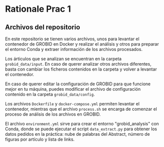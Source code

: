 # Rationale Prac 1


## Archivos del repositorio


En este repositorio se tienen varios archivos, unos para levantar el contenedor de GROBID en Docker y realizar el análisis y otros para preparar el entorno Conda y extraer información de los archivos procesados.

Los árticulos que se analizan se encuentran en la carpeta `grobid_data/input`. En caso de querer analizar otros archivos diferentes, basta con cambiar los ficheros contenidos en la carpeta y volver a levantar el contenedor.

En caso de querer editar la configuración de GROBID para que funcione mejor en tu máquina, puedes modificar el archivo de configuración contenido en la carpeta `grobid_data/config`.

Los archivos `Dockerfile` y `docker-compose.yml` permiten levantar el contenedor, mientras que el archivo `process.sh` se encarga de comenzar el proceso de análisis de los archivos en GROBID.

El archivo `environment.yml` sirve para crear el entorno "grobid_analysis" con Conda, donde se puede ejecutar el script `data_extract.py` para obtener los datos pedidos en la práctica: nube de palabras del Abstract, número de figuras por artículo y lista de links.
